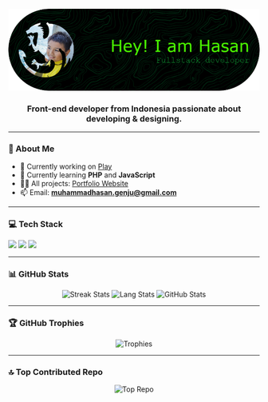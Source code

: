 <p align="center">
  <img src="github-header-image.png" alt="Header">
</p>

<h3 align="center">Front-end developer from Indonesia passionate about developing & designing.</h3>

<hr>

### 💫 About Me
- 🔭 Currently working on [Play](https://github.com/Muhammad-Hasan-Web-Developer/Play.play-any-games-for-free)
- 🌱 Currently learning **PHP** and **JavaScript**
- 👨‍💻 All projects: [Portfolio Website](https://muhammmadhasan.wuaze.com)
- 📫 Email: **muhammadhasan.genju@gmail.com**

---

### 💻 Tech Stack
<p align="left">
  <img src="https://skillicons.dev/icons?i=vscode,blender,git,github,html,css,bootstrap,js,php&theme=light">
  <img src="https://spline.design/_next/image?url=%2F_next%2Fstatic%2Fmedia%2Fspline_logo.647803e0.png&w=128&q=75" height="40">
  <img src="https://cdn4.iconfinder.com/data/icons/logos-and-brands/512/273_Readme_logo-512.png" height="40">
</p>

---

### 📊 GitHub Stats
<p align="center">
  <img src="https://github-readme-streak-stats.herokuapp.com/?user=muhammad-hasan-web-developer&theme=dark" alt="Streak Stats" />
  <img src="https://api.githubtrends.io/user/svg/Muhammad-Hasan-Web-Developer/langs?time_range=one_year&use_percent=True&theme=dark" alt="Lang Stats" />
  <img src="https://github-readme-stats.vercel.app/api?username=muhammad-hasan-web-developer&show_icons=true&locale=en&theme=dark" alt="GitHub Stats" />
</p>

---

### 🏆 GitHub Trophies
<p align="center">
  <img src="https://github-profile-trophy.vercel.app/?username=muhammad-hasan-web-developer&theme=dark_dimmed&no-frame=true" alt="Trophies" />
</p>

---

### 🔝 Top Contributed Repo
<p align="center">
  <img src="https://github-contributor-stats.vercel.app/api?username=muhammad-hasan-web-developer&limit=5&theme=dark&combine_all_yearly_contributions=true" alt="Top Repo" />
</p>
